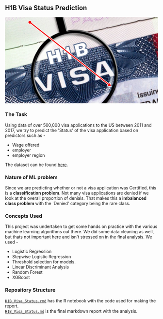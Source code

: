## H1B Visa Status Prediction
![](https://github.com/sagar-chadha/Coursework/blob/master/Repository_files/Predictive%20Modelling/H1B%20Visa%20Analysis/H1bvisa.jpeg)
### The Task
Using data of over 500,000 visa applications to the US between 2011 and 2017, we try to predict the 'Status' of the visa application based on predictors such as - <br>
* Wage offered
* employer
* employer region

The dataset can be found [here](https://www.kaggle.com/trivedicharmi/h1b-disclosure-dataset).

### Nature of ML problem
Since we are predicting whether or not a visa application was Certified, this is a **classification problem**. Not many visa applications are denied if we look at the overall proportion of denials. That makes this a **imbalanced class problem** with the 'Denied' category being the rare class.

### Concepts Used
This project was undertaken to get some hands on practice with the various machine learning algorithms out there. We did some data cleaning as well, but thats not important here and isn't stressed on in the final analysis. We used - 
* Logistic Regression
* Stepwise Logistic Regression
* Threshold selection for models.
* Linear Discriminant Analysis
* Random Forest
* XGBoost

### Repository Structure
[`H1B_Visa_Status.rmd`](https://github.com/sagar-chadha/Coursework/blob/master/Predictive%20Modelling/H1B_Visa_Status_Prediction/H1B_Analysis.Rmd) has the R notebook with the code used for making the report. <br>
[`H1B_Visa_Status.md`](https://github.com/sagar-chadha/Coursework/blob/master/Predictive%20Modelling/H1B_Visa_Status_Prediction/H1B_Analysis.md) is the final markdown report with the analysis.
